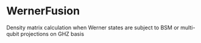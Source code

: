 # WernerFusion
Density matrix calculation when Werner states are subject to BSM or multi-qubit projections on GHZ basis
